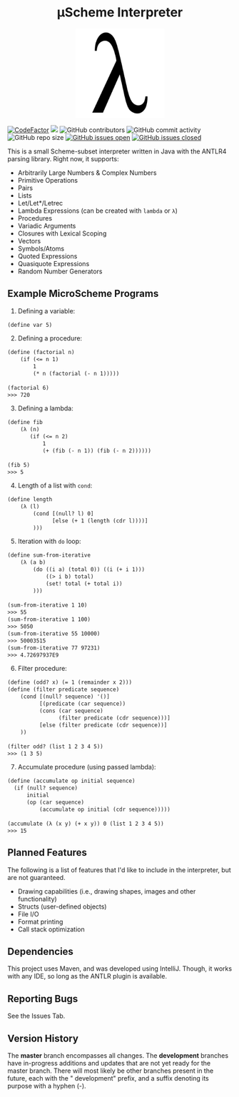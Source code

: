 <h1 align="center">μScheme Interpreter</h1>

<p align="center">
  <img width="200" height="200" src="docs/lambda.png">
</p>

[![CodeFactor](https://www.codefactor.io/repository/github/joshuacrotts/MicroScheme/badge)](https://www.codefactor.io/repository/github/joshuacrotts/MicroScheme) ![](https://github.com/JoshuaCrotts/MicroScheme/workflows/tests/badge.svg) ![GitHub contributors](https://img.shields.io/github/contributors/JoshuaCrotts/MicroScheme) ![GitHub commit activity](https://img.shields.io/github/commit-activity/m/JoshuaCrotts/MicroScheme) ![GitHub repo size](https://img.shields.io/github/repo-size/JoshuaCrotts/MicroScheme) [![GitHub issues open](https://img.shields.io/github/issues/JoshuaCrotts/MicroScheme)]()
[![GitHub issues closed](https://img.shields.io/github/issues-closed-raw/JoshuaCrotts/MicroScheme)]()

This is a small Scheme-subset interpreter written in Java with the ANTLR4 parsing library. Right now, it supports:

- Arbitrarily Large Numbers & Complex Numbers
- Primitive Operations
- Pairs
- Lists
- Let/Let*/Letrec 
- Lambda Expressions (can be created with `lambda` or `λ`)
- Procedures
- Variadic Arguments
- Closures with Lexical Scoping
- Vectors
- Symbols/Atoms
- Quoted Expressions
- Quasiquote Expressions
- Random Number Generators

## Example MicroScheme Programs

1. Defining a variable:

```
(define var 5)
```

2. Defining a procedure:

```
(define (factorial n)
    (if (<= n 1)
        1
        (* n (factorial (- n 1)))))
        
(factorial 6) 
>>> 720        
```

3. Defining a lambda:

```
(define fib
    (λ (n)
       (if (<= n 2)
           1
           (+ (fib (- n 1)) (fib (- n 2))))))

(fib 5)
>>> 5            
```

4. Length of a list with `cond`:

```
(define length 
    (λ (l)
        (cond [(null? l) 0]
              [else (+ 1 (length (cdr l))))]
        )))
```

5. Iteration with `do` loop:

```
(define sum-from-iterative
    (λ (a b) 
        (do ((i a) (total 0)) ((i (+ i 1)))
            ((> i b) total)
            (set! total (+ total i))
        )))

(sum-from-iterative 1 10)
>>> 55
(sum-from-iterative 1 100)
>>> 5050
(sum-from-iterative 55 10000)
>>> 50003515
(sum-from-iterative 77 97231)
>>> 4.72697937E9
```

6. Filter procedure:

```
(define (odd? x) (= 1 (remainder x 2)))
(define (filter predicate sequence)
    (cond [(null? sequence) '()]
          [(predicate (car sequence))
          (cons (car sequence)
                (filter predicate (cdr sequence)))]
          [else (filter predicate (cdr sequence))]
    ))
    
(filter odd? (list 1 2 3 4 5))
>>> (1 3 5)
```

7. Accumulate procedure (using passed lambda):

```
(define (accumulate op initial sequence)
  (if (null? sequence)
      initial
      (op (car sequence)
          (accumulate op initial (cdr sequence)))))
                              
(accumulate (λ (x y) (+ x y)) 0 (list 1 2 3 4 5))
>>> 15
```

## Planned Features

The following is a list of features that I'd like to include in the interpreter, but are not guaranteed.

- Drawing capabilities (i.e., drawing shapes, images and other functionality)
- Structs (user-defined objects)
- File I/O
- Format printing
- Call stack optimization

## Dependencies

This project uses Maven, and was developed using IntelliJ. Though, it works with any IDE, so long as the ANTLR plugin is
available.

## Reporting Bugs

See the Issues Tab.

## Version History

The **master** branch encompasses all changes. The **development** branches have in-progress additions and updates that
are not yet ready for the master branch. There will most likely be other branches present in the future, each with the "
development" prefix, and a suffix denoting its purpose with a hyphen (-).
